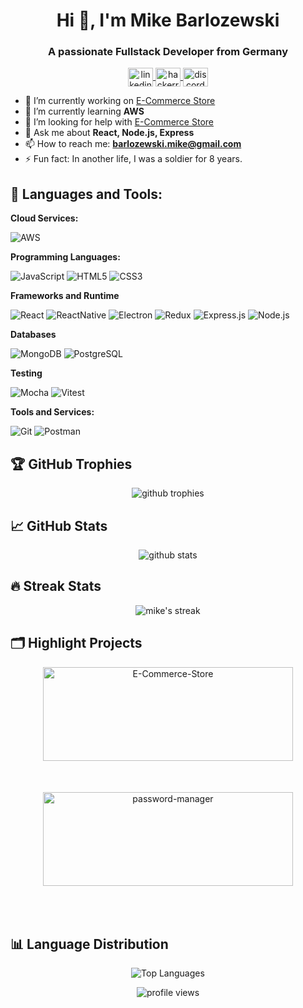 <h1 align="center">Hi 👋, I'm Mike Barlozewski</h1>
<h3 align="center">A passionate Fullstack Developer from Germany</h3>

<p align="center">
  <a href="https://linkedin.com/in/mike-barlozewski" target="blank">
    <img align="center" src="https://raw.githubusercontent.com/rahuldkjain/github-profile-readme-generator/master/src/images/icons/Social/linked-in-alt.svg" alt="linkedin" height="30" width="40" />
  </a>
  <a href="https://hackerrank.com/barlozewski_mike" target="blank">
    <img align="center" src="https://raw.githubusercontent.com/rahuldkjain/github-profile-readme-generator/master/src/images/icons/Social/hackerrank.svg" alt="hackerrank" height="30" width="40" />
  </a>
  <a href="https://discord.gg/mgDzXjWg" target="blank">
    <img align="center" src="https://raw.githubusercontent.com/rahuldkjain/github-profile-readme-generator/master/src/images/icons/Social/discord.svg" alt="discord" height="30" width="40" />
  </a>
</p>

- 🔭 I’m currently working on [E-Commerce Store](https://github.com/BarloGER/E-Commerce-Store)
- 🌱 I’m currently learning **AWS**
- 🤝 I’m looking for help with [E-Commerce Store](https://github.com/BarloGER/E-Commerce-Store)
- 💬 Ask me about **React, Node.js, Express**
- 📫 How to reach me: **barlozewski.mike@gmail.com**
- ⚡ Fun fact: In another life, I was a soldier for 8 years.

## 🚀 Languages and Tools:

**Cloud Services:**

![AWS](https://img.shields.io/badge/Cloud-AWS-informational?style=flat&logo=amazon-aws&logoColor=white&color=6aa6f8)

**Programming Languages:**

![JavaScript](https://img.shields.io/badge/Code-JavaScript-informational?style=flat&logo=javascript&logoColor=white&color=6aa6f8)
![HTML5](https://img.shields.io/badge/Code-HTML5-informational?style=flat&logo=html5&logoColor=white&color=6aa6f8)
![CSS3](https://img.shields.io/badge/Code-CSS3-informational?style=flat&logo=css3&logoColor=white&color=6aa6f8)

**Frameworks and Runtime**

![React](https://img.shields.io/badge/FX-React-informational?style=flat&logo=react&logoColor=white&color=6aa6f8)
![ReactNative](https://img.shields.io/badge/FX-ReactNative-informational?style=flat&logo=React&logoColor=white&color=6aa6f8)
![Electron](https://img.shields.io/badge/FX-Electron.js-informational?style=flat&logo=Electron&logoColor=white&color=6aa6f8)
![Redux](https://img.shields.io/badge/FX-Redux-informational?style=flat&logo=Redux&logoColor=white&color=6aa6f8)
![Express.js](https://img.shields.io/badge/FX-Express.js-informational?style=flat&logo=express&logoColor=white&color=6aa6f8)
![Node.js](https://img.shields.io/badge/RTE-Node.js-informational?style=flat&logo=node.js&logoColor=white&color=6aa6f8)

**Databases**

![MongoDB](https://img.shields.io/badge/DB-MongoDB-informational?style=flat&logo=MongoDB&logoColor=white&color=6aa6f8)
![PostgreSQL](https://img.shields.io/badge/DB-PostgreSQL-informational?style=flat&logo=PostgreSQL&logoColor=white&color=6aa6f8)

**Testing**

![Mocha](https://img.shields.io/badge/Test-Mocha-informational?style=flat&logo=Mocha&logoColor=white&color=6aa6f8)
![Vitest](https://img.shields.io/badge/Test-Vitest-informational?style=flat&logo=Vitest&logoColor=white&color=6aa6f8)

**Tools and Services:**

![Git](https://img.shields.io/badge/Tools-Git-informational?style=flat&logo=git&logoColor=white&color=6aa6f8)
![Postman](https://img.shields.io/badge/Tools-Postman-informational?style=flat&logo=postman&logoColor=white&color=6aa6f8)

## 🏆 GitHub Trophies
<p align="center">
  <img src="https://github-profile-trophy.vercel.app/?username=barloger&theme=nord&column=7" alt="github trophies">
</p>

## 📈 GitHub Stats
<p align="center">
  <img src="https://github-readme-stats.vercel.app/api?username=barloger&show_icons=true&theme=dark" alt="github stats">
</p>

## 🔥 Streak Stats
<p align="center">
  <img src="https://github-readme-streak-stats.herokuapp.com/?user=barloger" alt="mike's streak">
</p>

## 🗂️ Highlight Projects
<p align="center">
  <a href="https://github.com/BarloGER/E-Commerce-Store" style="display: inline-block; min-height: 200px;">
    <img src="https://github-readme-stats.vercel.app/api/pin/?username=barloger&repo=E-Commerce-Store&show_icons=true&theme=dark" alt="E-Commerce-Store" style="height: 150px; width: 400px">
  </a>
  <a href="https://github.com/BarloGER/password-manager" style="display: inline-block; min-height: 200px;">
    <img src="https://github-readme-stats.vercel.app/api/pin/?username=barloger&repo=password-manager&show_icons=true&theme=dark" alt="password-manager" style="height: 150px; width: 400px">
  </a>
</p>

## 📊 Language Distribution
<p align="center">
  <img src="https://github-readme-stats.vercel.app/api/top-langs/?username=barloger&layout=compact&theme=dark" alt="Top Languages">
</p>

<p align="center">
  <img src="https://komarev.com/ghpvc/?username=barloger&label=Profilaufrufe&color=0e75b6&style=flat" alt="profile views">
</p>
